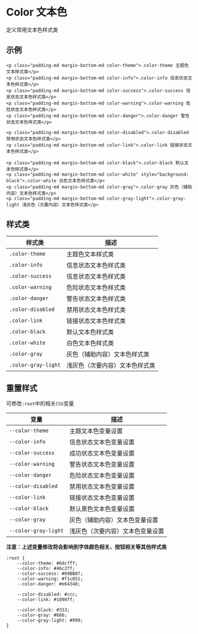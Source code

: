 # Color 文本色
定义常用文本色样式类

## 示例
```
<p class="padding-md margin-bottom-md color-theme">.color-theme 主题色文本样式类</p>
<p class="padding-md margin-bottom-md color-info">.color-info 信息状态文本色样式类</p>
<p class="padding-md margin-bottom-md color-success">.color-success 信息状态文本色样式类</p>
<p class="padding-md margin-bottom-md color-warning">.color-warning 危险状态文本色样式类</p>
<p class="padding-md margin-bottom-md color-danger">.color-danger 警告状态文本色样式类</p>

<p class="padding-md margin-bottom-md color-disabled">.color-disabled 禁用状态文本色样式类</p>
<p class="padding-md margin-bottom-md color-link">.color-link 链接状态文本色样式类</p>

<p class="padding-md margin-bottom-md color-black">.color-black 默认文本色样式类</p>
<p class="padding-md margin-bottom-md color-white" style="background: black">.color-white 白色文本色样式类</p>
<p class="padding-md margin-bottom-md color-gray">.color-gray 灰色（辅助内容）文本色样式类</p>
<p class="padding-md margin-bottom-md color-gray-light">.color-gray-light 浅灰色（次要内容）文本色样式类</p>
```

## 样式类
样式类 | 描述
--- | ---
`.color-theme` | 主题色文本样式类
`.color-info` | 信息状态文本色样式类
`.color-success` | 信息状态文本色样式类
`.color-warning` | 危险状态文本色样式类
`.color-danger` | 警告状态文本色样式类
`.color-disabled` | 禁用状态文本色样式类
`.color-link` | 链接状态文本色样式类
`.color-black` | 默认文本色样式类
`.color-white` | 白色文本色样式类
`.color-gray` | 灰色（辅助内容）文本色样式类
`.color-gray-light` | 浅灰色（次要内容）文本色样式类

## 重置样式
可修改`:root`中的相关`CSS`变量

变量 | 描述
--- | ---
`--color-theme` | 主题文本色变量设置
`--color-info` | 信息状态文本色变量设置
`--color-success` | 成功状态文本色变量设置
`--color-warning` | 警告状态文本色变量设置
`--color-danger` | 危险状态文本色变量设置
`--color-disabled` | 禁用状态文本色变量设置
`--color-link` | 链接状态文本色变量设置
`--color-black` | 默认黑色文本色变量设置
`--color-gray` | 灰色（辅助内容）文本色变量设置
`--color-gray-light` | 浅灰色（次要内容）文本色变量设置
**注意：上述变量修改将会影响到字体颜色相关、按钮相关等其他样式类**

```
:root {
    --color-theme: #6dcfff;
    --color-info: #46c2ff;
    --color-success: #09BB07;
    --color-warning: #f1c051;
    --color-danger: #e64340;

    --color-disabled: #ccc;
    --color-link: #1890ff;
    
    --color-black: #333;
    --color-gray: #666;
    --color-gray-light: #999;
}
```